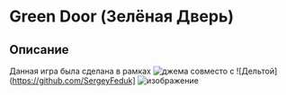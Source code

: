 # Green Door (Зелёная Дверь)

## **Описание**
Данная игра была сделана в рамках ![джема](https://itch.io/jam/game-jam-of-24th-year) совместо с ![Дельтой](https://github.com/SergeyFeduk]
![изображение](https://github.com/user-attachments/assets/c18d4882-9bf1-4602-a854-42ad9d8e90f0)
